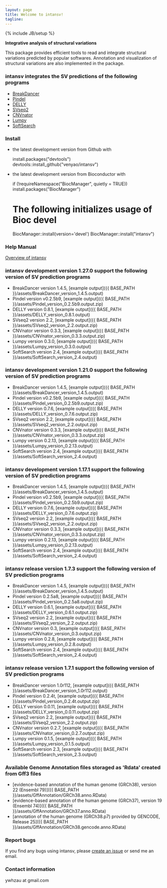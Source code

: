 ```yaml
---
layout: page
title: Welcome to intansv!
tagline: 
---
```

{% include JB/setup %}

__Integrative analysis of structural variations__

This package provides efficient tools to read and integrate structural variations predicted by popular softwares. Annotation and visualization of structural variations are also implemented in the package.


### intansv integrates the SV predictions of the following programs
<ul>
<li><a href="https://github.com/genome/breakdancer" target="_blank">BreakDancer</a></li>
<li><a href="https://github.com/genome/pindel" target="_blank">Pindel</a></li>
<li><a href="https://github.com/tobiasrausch/delly" target="_blank">DELLY</a></li>
<li><a href="http://www.engr.uconn.edu/~jiz08001/svseq2.html" target="_blank">SVseq2</a></li>
<li><a href="https://github.com/abyzovlab/CNVnator" target="_blank">CNVnator</a></li>
<li><a href="https://github.com/arq5x/lumpy-sv" target="_blank">Lumpy</a></li>
<li><a href="https://github.com/Steven-N-Hart/softsearch" target="_blank">SoftSearch</a></li>
</ul>

### Install

-   the latest development version from Github with

    install.packages("devtools")  
    devtools::install_github("venyao/intansv")  
	
-   the latest development version from Bioconductor with

    if (!requireNamespace("BiocManager", quietly = TRUE))
        install.packages("BiocManager")

    # The following initializes usage of Bioc devel
    BiocManager::install(version='devel')
    BiocManager::install("intansv")  
    

### Help Manual
[Overview of intansv](https://github.com/venyao/intansv/blob/master/intansvOverview.pdf)  


### intansv development version 1.27.0 support the following version of SV prediction programs
* BreakDancer version 1.4.5, [example output]({{ BASE_PATH }}/assets/BreakDancer_version_1.4.5.output)  
* Pindel version v0.2.5b9, [example output]({{ BASE_PATH }}/assets/Pindel_version_0.2.5b9.output.zip)   
* DELLY version 0.8.1, [example output]({{ BASE_PATH }}/assets/DELLY_version_0.8.1.output)  
* SVseq2 version 2.2, [example output]({{ BASE_PATH }}/assets/SVseq2_version_2.2.output.zip)  
* CNVnator version 0.3.3, [example output]({{ BASE_PATH }}/assets/CNVnator_version_0.3.3.output.zip)  
* Lumpy version 0.3.0, [example output]({{ BASE_PATH }}/assets/Lumpy_version_0.3.0.output)    
* SoftSearch version 2.4, [example output]({{ BASE_PATH }}/assets/SoftSearch_version_2.4.output)  

### intansv development version 1.21.0 support the following version of SV prediction programs
* BreakDancer version 1.4.5, [example output]({{ BASE_PATH }}/assets/BreakDancer_version_1.4.5.output)  
* Pindel version v0.2.5b9, [example output]({{ BASE_PATH }}/assets/Pindel_version_0.2.5b9.output.zip)   
* DELLY version 0.7.6, [example output]({{ BASE_PATH }}/assets/DELLY_version_0.7.6.output.zip)  
* SVseq2 version 2.2, [example output]({{ BASE_PATH }}/assets/SVseq2_version_2.2.output.zip)  
* CNVnator version 0.3.3, [example output]({{ BASE_PATH }}/assets/CNVnator_version_0.3.3.output.zip)  
* Lumpy version 0.2.13, [example output]({{ BASE_PATH }}/assets/Lumpy_version_0.2.13.output)  
* SoftSearch version 2.4, [example output]({{ BASE_PATH }}/assets/SoftSearch_version_2.4.output)  

### intansv development version 1.17.1 support the following version of SV prediction programs
* BreakDancer version 1.4.5, [example output]({{ BASE_PATH }}/assets/BreakDancer_version_1.4.5.output)  
* Pindel version v0.2.5b9, [example output]({{ BASE_PATH }}/assets/Pindel_version_0.2.5b9.output.zip)   
* DELLY version 0.7.6, [example output]({{ BASE_PATH }}/assets/DELLY_version_0.7.6.output.zip)  
* SVseq2 version 2.2, [example output]({{ BASE_PATH }}/assets/SVseq2_version_2.2.output.zip)  
* CNVnator version 0.3.3, [example output]({{ BASE_PATH }}/assets/CNVnator_version_0.3.3.output.zip)  
* Lumpy version 0.2.13, [example output]({{ BASE_PATH }}/assets/Lumpy_version_0.2.13.output)  
* SoftSearch version 2.4, [example output]({{ BASE_PATH }}/assets/SoftSearch_version_2.4.output)  

### intansv release version 1.7.3 support the following version of SV prediction programs
* BreakDancer version 1.4.5, [example output]({{ BASE_PATH }}/assets/BreakDancer_version_1.4.5.output)  
* Pindel version 0.2.5a8, [example output]({{ BASE_PATH }}/assets/Pindel_version_0.2.5a8.output.zip)   
* DELLY version 0.6.1, [example output]({{ BASE_PATH }}/assets/DELLY_version_0.6.1.output.zip)  
* SVseq2 version 2.2, [example output]({{ BASE_PATH }}/assets/SVseq2_version_2.2.output.zip)  
* CNVnator version 0.3, [example output]({{ BASE_PATH }}/assets/CNVnator_version_0.3.output.zip)  
* Lumpy version 0.2.8, [example output]({{ BASE_PATH }}/assets/Lumpy_version_0.2.8.output)  
* SoftSearch version 2.4, [example output]({{ BASE_PATH }}/assets/SoftSearch_version_2.4.output)  

### intansv release version 1.7.1 support the following version of SV prediction programs
* BreakDancer version 1.0r112, [example output]({{ BASE_PATH }}/assets/BreakDancer_version_1.0r112.output)  
* Pindel version 0.2.4t, [example output]({{ BASE_PATH }}/assets/Pindel_version_0.2.4t.output.zip)  
* DELLY version 0.0.11, [example output]({{ BASE_PATH }}/assets/DELLY_version_0.0.11.output.zip)  
* SVseq2 version 2.2, [example output]({{ BASE_PATH }}/assets/SVseq2_version_2.2.output.zip)  
* CNVnator version 0.2.7, [example output]({{ BASE_PATH }}/assets/CNVnator_version_0.2.7.output.zip)  
* Lumpy version 0.1.5, [example output]({{ BASE_PATH }}/assets/Lumpy_version_0.1.5.output)  
* SoftSearch version 2.3, [example output]({{ BASE_PATH }}/assets/SoftSearch_version_2.3.output)  


### Available Genome Annotation files storaged as 'Rdata' created from Gff3 files  
* [evidence-based annotation of the human genome (GRCh38), version 22 (Ensembl 79)]({{ BASE_PATH }}/assets/GffAnnotation/GRCh38.anno.RData)   
* [evidence-based annotation of the human genome (GRCh37), version 19 (Ensembl 74)]({{ BASE_PATH }}/assets/GffAnnotation/GRCh37.anno.RData)   
* [annotation of the human genome (GRCh38.p7) provided by GENCODE, Release 25]({{ BASE_PATH }}/assets/GffAnnotation/GRCh38.gencode.anno.RData)   

### Report bugs
If you find any bugs using intansv, please <a href="https://github.com/venyao/intansv/issues/intansv/issues" target="_blank">create an issue</a> or send me an email.

### Contact information
ywhzau at gmail.com



